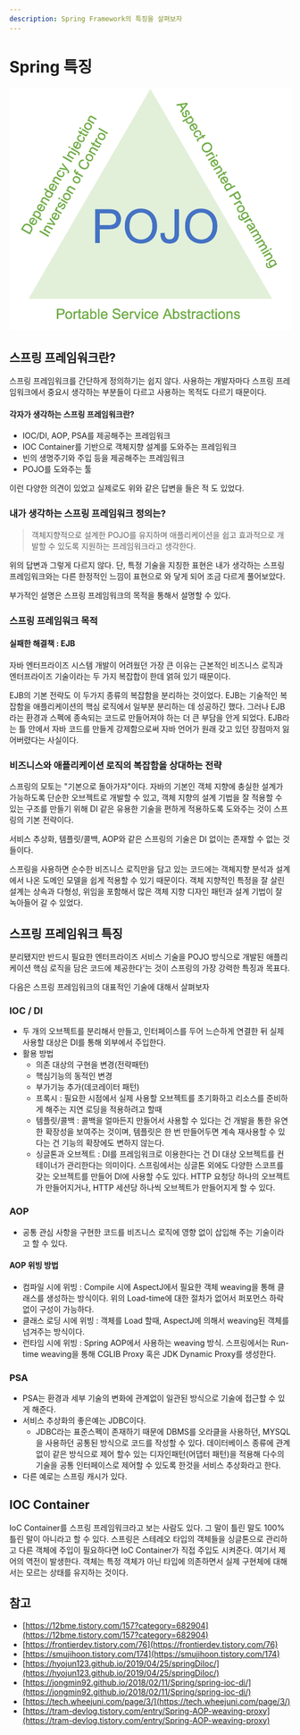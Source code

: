 ```yaml
---
description: Spring Framework의 특징을 살펴보자
---
```


# Spring 특징

![](<../.gitbook/assets/image (44).png>)

## 스프링 프레임워크란?

스프링 프레임워크를 간단하게 정의하기는 쉽지 않다. 사용하는 개발자마다 스프링 프레임워크에서 중요시 생각하는 부분들이 다르고 사용하는 목적도 다르기 때문이다.

#### 각자가 생각하는 스프링 프레임워크란?

* IOC/DI, AOP, PSA를 제공해주는 프레임워크
* IOC Container를 기반으로 객체지향 설계를 도와주는 프레임워크
* 빈의 생명주기와 주입 등을 제공해주는 프레임워크
* POJO를 도와주는 툴

이런 다양한 의견이 있었고 실제로도 위와 같은 답변을 들은 적 도 있었다.

### 내가 생각하는 스프링 프레임워크 정의는?

> 객체지향적으로 설계한 POJO를 유지하며 애플리케이션을 쉽고 효과적으로 개발할 수 있도록 지원하는 프레임워크라고 생각한다.

위의 답변과 그렇게 다르지 않다. 단, 특정 기술을 지칭한 표현은 내가 생각하는 스프링 프레임워크와는 다른 한정적인 느낌이 표현으로 와 닿게 되어 조금 다르게 풀어보았다.

부가적인 설명은 스프링 프레임워크의 목적을 통해서 설명할 수 있다.

### 스프링 프레임워크 목적

#### 실패한 해결책 : EJB

자바 엔터프라이즈 시스템 개발이 어려웠던 가장 큰 이유는 근본적인 비즈니스 로직과 엔터프라이즈 기술이라는 두 가지 복잡합이 한데 얽혀 있기 때문이다.

EJB의 기본 전략도 이 두가지 종류의 복잡함을 분리하는 것이었다. EJB는 기술적인 복잡함을 애플리케이션의 핵심 로직에서 일부분 분리하는 데 성공하긴 했다. 그러나 EJB라는 환경과 스펙에 종속되는 코드로 만들어져야 하는 더 큰 부담을 안게 되었다. EJB라는 틀 안에서 자바 코드를 만들게 강제함으로써 자바 언어가 원래 갖고 있던 장점마저 잃어버렸다는 사실이다.

### 비즈니스와 애플리케이션 로직의 복잡함을 상대하는 전략

스프링의 모토는 "기본으로 돌아가자"이다. 자바의 기본인 객체 지향에 충실한 설계가 가능하도록 단순한 오브젝트로 개발할 수 있고, 객체 지향의 설계 기법을 잘 적용할 수 있는 구조를 만들기 위해 DI 같은 유용한 기술을 편하게 적용하도록 도와주는 것이 스프링의 기본 전략이다.

서비스 추상화, 템플릿/콜백, AOP와 같은 스프링의 기술은 DI 없이는 존재할 수 없는 것들이다.

스프링을 사용하면 순수한 비즈니스 로직만을 담고 있는 코드에는 객체지향 분석과 설계에서 나온 도메인 모델을 쉽게 적용할 수 있기 때문이다. 객체 지향적인 특정을 잘 살린 설계는 상속과 다형성, 위임을 포함해서 많은 객체 지향 디자인 패턴과 설계 기법이 잘 녹아들어 갈 수 있었다.

## 스프링 프레임워크 특징

분리됐지만 반드시 필요한 엔터프라이즈 서비스 기술을 POJO 방식으로 개발된 애플리케이션 핵심 로직을 담은 코드에 제공한다'는 것이 스프링의 가장 강력한 특징과 목표다.

다음은 스프링 프레임워크의 대표적인 기술에 대해서 살펴보자

### IOC / DI

* 두 개의 오브젝트를 분리해서 만들고, 인터페이스를 두어 느슨하게 연결한 뒤 실제 사용할 대상은 DI를 통해 외부에서 주입한다.
* 활용 방법
  * 의존 대상의 구현을 변경(전략패턴)
  * 핵심기능의 동적인 변경
  * 부가기능 추가(데코레이터 패턴)
  * 프록시 : 필요한 시점에서 실제 사용할 오브젝트를 초기화하고 리소스를 준비하게 해주는 지연 로딩을 적용하려고 할때
  * 템플릿/콜백 : 콜백을 얼마든지 만들어서 사용할 수 있다는 건 개발을 통한 유연한 확장성을 보여주는 것이며, 템플릿은 한 번 만들어두면 계속 재사용할 수 있다는 건 기능의 확장에도 변하지 않는다.
  * 싱글톤과 오브젝트 : DI를 프레임워크로 이용한다는 건 DI 대상 오브젝트를 컨테이너가 관리한다는 의미이다. 스프링에서는 싱글톤 외에도 다양한 스코프를 갖는 오브젝트를 만들어 DI에 사용할 수도 있다. HTTP 요청당 하나의 오브젝트가 만들어지거나, HTTP 세션당 하나씩 오브젝트가 만들어지게 할 수 있다.

### AOP

* 공통 관심 사항을 구현한 코드를 비즈니스 로직에 영향 없이 삽입해 주는 기술이라고 할 수 있다.

#### AOP 위빙 방법

* 컴파일 시에 위빙 : Compile 시에 AspectJ에서 필요한 객체 weaving을 통해 클래스를 생성하는 방식이다. 위의 Load-time에 대한 절차가 없어서 퍼포먼스 하락 없이 구성이 가능하다.
* 클래스 로딩 시에 위빙 : 객체를 Load 할때, AspectJ에 의해서 weaving된 객체를 넘겨주는 방식이다.
* 런타임 시에 위빙 : Spring AOP에서 사용하는 weaving 방식. 스프링에서는 Run-time weaving을 통해 CGLIB Proxy 혹은 JDK Dynamic Proxy를 생성한다.

### PSA

* PSA는 환경과 세부 기술의 변화에 관계없이 일관된 방식으로 기술에 접근할 수 있게 해준다.
* 서비스 추상화의 좋은예는 JDBC이다.
  * JDBC라는 표준스펙이 존재하기 때문에 DBMS를 오라클을 사용하던, MYSQL을 사용하던 공통된 방식으로 코드를 작성할 수 있다. 데이터베이스 종류에 관계없이 같은 방식으로 제어 할수 있는 디자인패턴(어댑터 패턴)을 적용해 다수의 기술을 공통 인터페이스로 제어할 수 있도록 한것을 서비스 추상화라고 한다.
* 다른 예로는 스프링 캐시가 있다.

## IOC Container

IoC Container를 스프링 프레임워크라고 보는 사람도 있다. 그 말이 틀린 말도 100% 틀린 말이 아니라고 할 수 있다. 스프링은 스테레오 타입의 객체들을 싱글톤으로 관리하고 다른 객체에 주입이 필요하다면 IoC Container가 직접 주입도 시켜준다. 여기서 제어의 역전이 발생한다. 객체는 특정 객체가 아닌 타입에 의존하면서 실제 구현체에 대해서는 모르는 상태를 유지하는 것이다.

## 참고

* [https://12bme.tistory.com/157?category=682904](https://12bme.tistory.com/157?category=682904)
* [https://frontierdev.tistory.com/76](https://frontierdev.tistory.com/76)
* [https://smujihoon.tistory.com/174](https://smujihoon.tistory.com/174)
* [https://hyojun123.github.io/2019/04/25/springDiIoc/](https://hyojun123.github.io/2019/04/25/springDiIoc/)
* [https://jongmin92.github.io/2018/02/11/Spring/spring-ioc-di/](https://jongmin92.github.io/2018/02/11/Spring/spring-ioc-di/)
* [https://tech.wheejuni.com/page/3/](https://tech.wheejuni.com/page/3/)
* [https://tram-devlog.tistory.com/entry/Spring-AOP-weaving-proxy](https://tram-devlog.tistory.com/entry/Spring-AOP-weaving-proxy)
